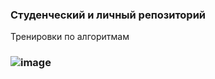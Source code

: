 ### Студенческий и личный репозиторий
Тренировки по алгоритмам
### ![image](https://leetcard.jacoblin.cool/SAristeev?theme=nord&font=Sen)



<!--
### ![image](https://leetcard.jacoblin.cool/SAristeev?theme=nord&font=Sen)
**SAristeev/SAristeev** is a ✨ _special_ ✨ repository because its `README.md` (this file) appears on your GitHub profile.

Here are some ideas to get you started:

- 🔭 I’m currently working on ...
- 🌱 I’m currently learning ...
- 👯 I’m looking to collaborate on ...
- 🤔 I’m looking for help with ...
- 💬 Ask me about ...
- 📫 How to reach me: ...
- 😄 Pronouns: ...
- ⚡ Fun fact: ...
-->
